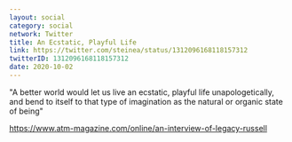 ```yaml
---
layout: social
category: social
network: Twitter
title: An Ecstatic, Playful Life
link: https://twitter.com/steinea/status/1312096168118157312
twitterID: 1312096168118157312
date: 2020-10-02
---
```


"A better world would let us live an ecstatic, playful life unapologetically, and bend to itself to that type of imagination as the natural or organic state of being"

<https://www.atm-magazine.com/online/an-interview-of-legacy-russell>
